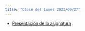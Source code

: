 ```yaml
---
title: "Clase del Lunes 2021/09/27"
---
```


* [Presentación de la asignatura]({{site.baseurl}}/tema0-presentacion/)